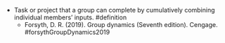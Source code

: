 - Task or project that a group can complete by cumulatively combining individual members’ inputs. #definition
	- Forsyth, D. R. (2019). Group dynamics (Seventh edition). Cengage. #forsythGroupDynamics2019